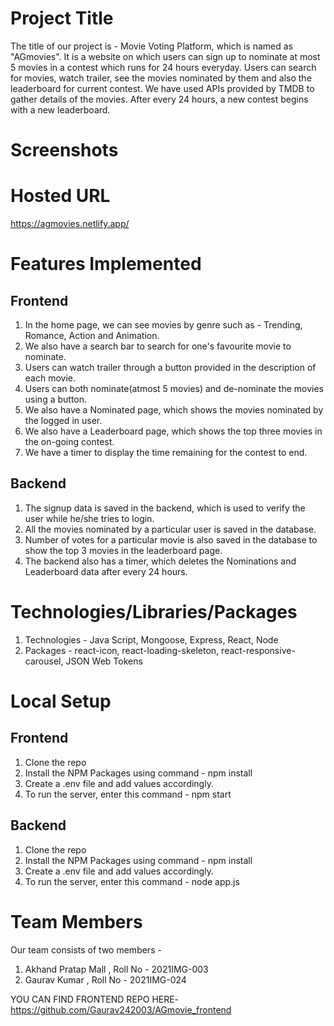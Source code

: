# Project Title

The title of our project is - Movie Voting Platform, which is named as "AGmovies". It is a website on which users can sign up to nominate at most 5 movies in a contest which runs for 24 hours everyday. Users can search for movies, watch trailer, see the movies nominated by them and also the leaderboard for current contest. We have used APIs provided by TMDB to gather details of the movies. After every 24 hours, a new contest begins with a new leaderboard.

# Screenshots


# Hosted URL
 https://agmovies.netlify.app/

# Features Implemented
## Frontend

1) In the home page, we can see movies by genre such as - Trending, Romance, Action and Animation.
2) We also have a search bar to search for one's favourite movie to nominate.
3) Users can watch trailer through a button provided in the description of each movie.
4) Users can both nominate(atmost 5 movies) and de-nominate the movies using a button.
5) We also have a Nominated page, which shows the movies nominated by the logged in user.
6) We also have a Leaderboard page, which shows the top three movies in the on-going contest.
7) We have a timer to display the time remaining for the contest to end.

## Backend

1) The signup data is saved in the backend, which is used to verify the user while he/she tries to login.
2) All the movies nominated by a particular user is saved in the database.
3) Number of votes for a particular movie is also saved in the database to show the top 3 movies in the leaderboard page.
4) The backend also has a timer, which deletes the Nominations and Leaderboard data after every 24 hours.

# Technologies/Libraries/Packages

1) Technologies - Java Script, Mongoose, Express, React, Node
2) Packages - react-icon, react-loading-skeleton, react-responsive-carousel, JSON Web Tokens 

# Local Setup

## Frontend

1) Clone the repo
2) Install the NPM Packages using command -
   npm install
3) Create a .env file and add values accordingly.
4) To run the server, enter this command -
   npm start

## Backend

1) Clone the repo
2) Install the NPM Packages using command -
   npm install
3) Create a .env file and add values accordingly.
4) To run the server, enter this command -
   node app.js

# Team Members

Our team consists of two members -

1) Akhand Pratap Mall , Roll No - 2021IMG-003
2) Gaurav Kumar , Roll No - 2021IMG-024

YOU CAN FIND FRONTEND REPO HERE-https://github.com/Gaurav242003/AGmovie_frontend
